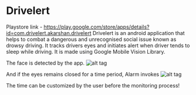 # Drivelert
Playstore link - https://play.google.com/store/apps/details?id=com.drivelert.akarshan.drivelert
Drivelert is an android application that helps to combat a dangerous and unrecognised social issue known as drowsy driving. 
It tracks drivers eyes and initiates alert when driver tends to sleep while driving.
It is made using Google Mobile Vision Library.

The face is detected by the app.
![alt tag]("https://github.com/akarshan96/Drivelert/blob/master/main-qimg-407edd0ab59bb2e648a3ce94cdf5452c.png")

And if the eyes remains closed for a time period, Alarm invokes
![alt tag]("https://github.com/akarshan96/Drivelert/blob/master/main-qimg-17bd210133da2039886d57c07fee7c88.png")

The time can be customized by the user before the monitoring process!

